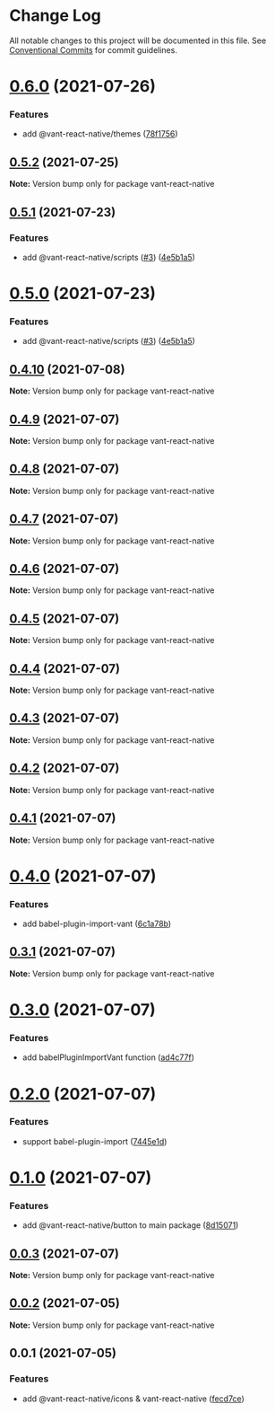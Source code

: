 # Change Log

All notable changes to this project will be documented in this file.
See [Conventional Commits](https://conventionalcommits.org) for commit guidelines.

# [0.6.0](https://github.com/youngjuning/vant-react-native/compare/vant-react-native@0.5.2...vant-react-native@0.6.0) (2021-07-26)


### Features

* add @vant-react-native/themes ([78f1756](https://github.com/youngjuning/vant-react-native/commit/78f17569b70c5c9cf4ae5943f10bccf7ea6b6718))





## [0.5.2](https://github.com/youngjuning/vant-react-native/compare/vant-react-native@0.5.1...vant-react-native@0.5.2) (2021-07-25)

**Note:** Version bump only for package vant-react-native





## [0.5.1](https://github.com/youngjuning/vant-react-native/compare/vant-react-native@0.4.10...vant-react-native@0.5.1) (2021-07-23)


### Features

* add @vant-react-native/scripts ([#3](https://github.com/youngjuning/vant-react-native/issues/3)) ([4e5b1a5](https://github.com/youngjuning/vant-react-native/commit/4e5b1a5271f5f95ae133a14d233c51acf8539a26))





# [0.5.0](https://github.com/youngjuning/vant-react-native/compare/vant-react-native@0.4.10...vant-react-native@0.5.0) (2021-07-23)


### Features

* add @vant-react-native/scripts ([#3](https://github.com/youngjuning/vant-react-native/issues/3)) ([4e5b1a5](https://github.com/youngjuning/vant-react-native/commit/4e5b1a5271f5f95ae133a14d233c51acf8539a26))





## [0.4.10](https://github.com/youngjuning/vant-react-native/compare/vant-react-native@0.4.9...vant-react-native@0.4.10) (2021-07-08)

**Note:** Version bump only for package vant-react-native





## [0.4.9](https://github.com/youngjuning/vant-react-native/compare/vant-react-native@0.4.8...vant-react-native@0.4.9) (2021-07-07)

**Note:** Version bump only for package vant-react-native





## [0.4.8](https://github.com/youngjuning/vant-react-native/compare/vant-react-native@0.4.7...vant-react-native@0.4.8) (2021-07-07)

**Note:** Version bump only for package vant-react-native





## [0.4.7](https://github.com/youngjuning/vant-react-native/compare/vant-react-native@0.4.6...vant-react-native@0.4.7) (2021-07-07)

**Note:** Version bump only for package vant-react-native





## [0.4.6](https://github.com/youngjuning/vant-react-native/compare/vant-react-native@0.4.5...vant-react-native@0.4.6) (2021-07-07)

**Note:** Version bump only for package vant-react-native





## [0.4.5](https://github.com/youngjuning/vant-react-native/compare/vant-react-native@0.4.4...vant-react-native@0.4.5) (2021-07-07)

**Note:** Version bump only for package vant-react-native





## [0.4.4](https://github.com/youngjuning/vant-react-native/compare/vant-react-native@0.4.3...vant-react-native@0.4.4) (2021-07-07)

**Note:** Version bump only for package vant-react-native





## [0.4.3](https://github.com/youngjuning/vant-react-native/compare/vant-react-native@0.4.2...vant-react-native@0.4.3) (2021-07-07)

**Note:** Version bump only for package vant-react-native





## [0.4.2](https://github.com/youngjuning/vant-react-native/compare/vant-react-native@0.4.1...vant-react-native@0.4.2) (2021-07-07)

**Note:** Version bump only for package vant-react-native





## [0.4.1](https://github.com/youngjuning/vant-react-native/compare/vant-react-native@0.4.0...vant-react-native@0.4.1) (2021-07-07)

**Note:** Version bump only for package vant-react-native





# [0.4.0](https://github.com/youngjuning/vant-react-native/compare/vant-react-native@0.3.1...vant-react-native@0.4.0) (2021-07-07)


### Features

* add babel-plugin-import-vant ([6c1a78b](https://github.com/youngjuning/vant-react-native/commit/6c1a78bb98ad345156dcbcdc6ba2440acb5d4afc))





## [0.3.1](https://github.com/youngjuning/vant-react-native/compare/vant-react-native@0.3.0...vant-react-native@0.3.1) (2021-07-07)

**Note:** Version bump only for package vant-react-native





# [0.3.0](https://github.com/youngjuning/vant-react-native/compare/vant-react-native@0.2.0...vant-react-native@0.3.0) (2021-07-07)


### Features

* add babelPluginImportVant function ([ad4c77f](https://github.com/youngjuning/vant-react-native/commit/ad4c77f6223f8333e4cc335d6f32fb504036e8c3))





# [0.2.0](https://github.com/youngjuning/vant-react-native/compare/vant-react-native@0.1.0...vant-react-native@0.2.0) (2021-07-07)


### Features

* support babel-plugin-import ([7445e1d](https://github.com/youngjuning/vant-react-native/commit/7445e1d152734b1f76f80d5c7bd88f98a5dba982))





# [0.1.0](https://github.com/youngjuning/vant-react-native/compare/vant-react-native@0.0.3...vant-react-native@0.1.0) (2021-07-07)


### Features

* add @vant-react-native/button to main package ([8d15071](https://github.com/youngjuning/vant-react-native/commit/8d150717c6bbf036d0e1dc75767ed6dc08ead01a))





## [0.0.3](https://github.com/youngjuning/vant-react-native/compare/vant-react-native@0.0.2...vant-react-native@0.0.3) (2021-07-07)

**Note:** Version bump only for package vant-react-native





## [0.0.2](https://github.com/youngjuning/vant-react-native/compare/vant-react-native@0.0.1...vant-react-native@0.0.2) (2021-07-05)

**Note:** Version bump only for package vant-react-native





## 0.0.1 (2021-07-05)


### Features

* add @vant-react-native/icons & vant-react-native ([fecd7ce](https://github.com/youngjuning/vant-react-native/commit/fecd7ceac1e2e0640e15c97c9e9b38f3262d73aa))
